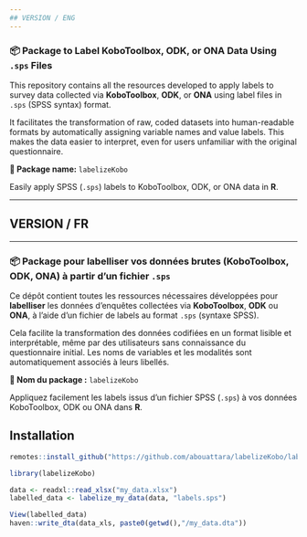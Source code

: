 ```yaml
---
## VERSION / ENG
---
```


### 📦 Package to Label KoboToolbox, ODK, or ONA Data Using `.sps` Files

This repository contains all the resources developed to apply labels to survey data collected via **KoboToolbox**, **ODK**, or **ONA** using label files in `.sps` (SPSS syntax) format.

It facilitates the transformation of raw, coded datasets into human-readable formats by automatically assigning variable names and value labels. This makes the data easier to interpret, even for users unfamiliar with the original questionnaire.

**🧩 Package name:** `labelizeKobo`

Easily apply SPSS (`.sps`) labels to KoboToolbox, ODK, or ONA data in **R**.


---
## VERSION / FR
---

### 📦 Package pour **labelliser** vos données brutes (KoboToolbox, ODK, ONA) à partir d’un fichier `.sps`

Ce dépôt contient toutes les ressources nécessaires développées pour **labelliser** les données d’enquêtes collectées via **KoboToolbox**, **ODK** ou **ONA**, à l’aide d’un fichier de labels au format `.sps` (syntaxe SPSS).

Cela facilite la transformation des données codifiées en un format lisible et interprétable, même par des utilisateurs sans connaissance du questionnaire initial. Les noms de variables et les modalités sont automatiquement associés à leurs libellés.

**🧩 Nom du package :** `labelizeKobo`

Appliquez facilement les labels issus d’un fichier SPSS (`.sps`) à vos données KoboToolbox, ODK ou ONA dans **R**.

## Installation

```r
remotes::install_github("https://github.com/abouattara/labelizeKobo/labelizeKobo")

library(labelizeKobo)

data <- readxl::read_xlsx("my_data.xlsx")
labelled_data <- labelize_my_data(data, "labels.sps")

View(labelled_data)
haven::write_dta(data_xls, paste0(getwd(),"/my_data.dta"))
```
